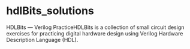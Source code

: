 # hdlBits_solutions
HDLBits — Verilog PracticeHDLBits is a collection of small circuit design exercises for practicing digital hardware design using Verilog Hardware Description Language (HDL).
